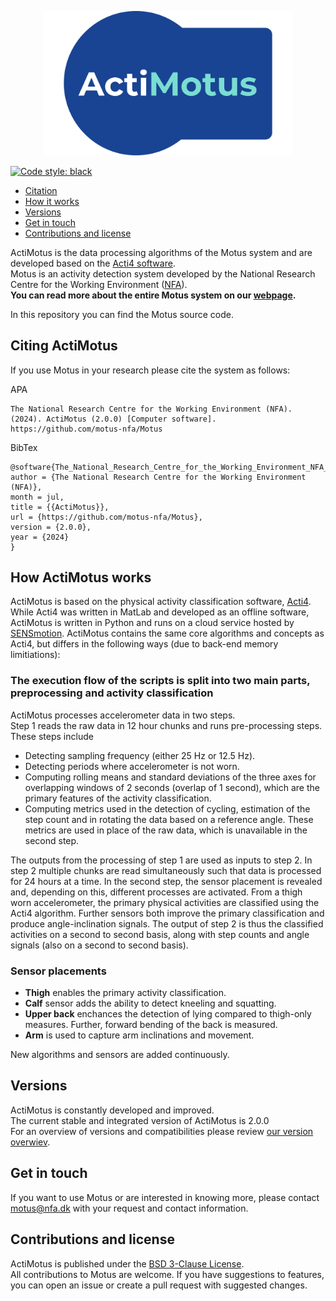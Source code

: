 <p align="center">
<img src="./doc/figures/ActiMotuslogo.png" width="400" alt="Motus logo" title="Motus logo">
</p>

[![Code style: black](https://img.shields.io/badge/code%20style-black-000000.svg)](https://github.com/psf/black)

- [Citation](#citing-actimotus)
- [How it works](#how-actimotus-works)
- [Versions](#versions)
- [Get in touch](#get-in-touch)
- [Contributions and license](#contributions-and-license)

ActiMotus is the data processing algorithms of the Motus system and are developed based on the [Acti4 software](https://github.com/motus-nfa/Acti4 "Acti4 GitHub repository").\
Motus is an activity detection system developed by the National Research Centre for the Working Environment ([NFA](https://nfa.dk "NFA's homepage")).\
**You can read more about the entire Motus system on our [webpage](http://motus-system.notion.site "Motus webpage").**

In this repository you can find the Motus source code.

## Citing ActiMotus
If you use Motus in your research please cite the system as follows:

APA
```
The National Research Centre for the Working Environment (NFA). (2024). ActiMotus (2.0.0) [Computer software]. https://github.com/motus-nfa/Motus
```

BibTex
```
@software{The_National_Research_Centre_for_the_Working_Environment_NFA_ActiMotus_2024,
author = {The National Research Centre for the Working Environment (NFA)},
month = jul,
title = {{ActiMotus}},
url = {https://github.com/motus-nfa/Motus},
version = {2.0.0},
year = {2024}
}
```

## How ActiMotus works
ActiMotus is based on the physical activity classification software, [Acti4](https://github.com/motus-nfa/Acti4 "Acti4 GitHub repository"). While Acti4 was written in MatLab and developed as an offline software, ActiMotus is written in Python and runs on a cloud service hosted by [SENSmotion](https://www.sens.dk/da/ "SENS website"). ActiMotus contains the same core algorithms and concepts as Acti4, but differs in the following ways (due to back-end memory limitiations):

### The execution flow of the scripts is split into two main parts, preprocessing and activity classification
ActiMotus processes accelerometer data in two steps. <br>
Step 1 reads the raw data in 12 hour chunks and runs pre-processing steps. These steps include 
- Detecting sampling frequency (either 25 Hz or 12.5 Hz).
- Detecting periods where accelerometer is not worn.
- Computing rolling means and standard deviations of the three axes for overlapping windows of 2 seconds (overlap of 1 second), which are the primary features of the activity classification. 
- Computing metrics used in the detection of cycling, estimation of the step count and in rotating the data based on a reference angle. These metrics are used in place of the raw data, which is unavailable in the second step. 

The outputs from the processing of step 1 are used as inputs to step 2. In step 2 multiple chunks are read simultaneously such that data is processed for 24 hours at a time. 
In the second step, the sensor placement is revealed and, depending on this, different processes are activated. From a thigh worn accelerometer, the primary physical activities are classified using the Acti4 algorithm. Further sensors both improve the primary classification and produce angle-inclination signals. The output of step 2 is thus the classified activities on a second to second basis, along with step counts and angle signals (also on a second to second basis). 


### Sensor placements

- **Thigh** enables the primary activity classification.
- **Calf** sensor adds the ability to detect kneeling and squatting.
- **Upper back** enchances the detection of lying compared to thigh-only measures. Further, forward bending of the back is measured.
- **Arm** is used to capture arm inclinations and movement.

New algorithms and sensors are added continuously.

## Versions
ActiMotus is constantly developed and improved.  
The current stable and integrated version of ActiMotus is 2.0.0  
For an overview of versions and compatibilities please review [our version overwiev](./doc/Versions.txt).

## Get in touch
If you want to use Motus or are interested in knowing more, please contact motus@nfa.dk with your request and contact information.  

## Contributions and license
ActiMotus is published under the [BSD 3-Clause License](./LICENSE).  
All contributions to Motus are welcome. If you have suggestions to features, you can open an issue or create a pull request with suggested changes.
